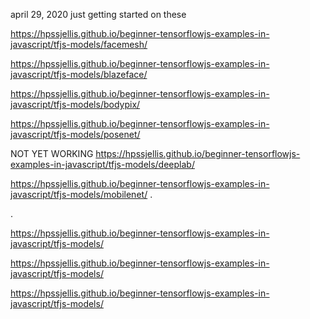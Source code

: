 april 29, 2020 just getting started on these



https://hpssjellis.github.io/beginner-tensorflowjs-examples-in-javascript/tfjs-models/facemesh/



https://hpssjellis.github.io/beginner-tensorflowjs-examples-in-javascript/tfjs-models/blazeface/




https://hpssjellis.github.io/beginner-tensorflowjs-examples-in-javascript/tfjs-models/bodypix/

https://hpssjellis.github.io/beginner-tensorflowjs-examples-in-javascript/tfjs-models/posenet/

NOT YET WORKING  https://hpssjellis.github.io/beginner-tensorflowjs-examples-in-javascript/tfjs-models/deeplab/


https://hpssjellis.github.io/beginner-tensorflowjs-examples-in-javascript/tfjs-models/mobilenet/
.


.

https://hpssjellis.github.io/beginner-tensorflowjs-examples-in-javascript/tfjs-models/



https://hpssjellis.github.io/beginner-tensorflowjs-examples-in-javascript/tfjs-models/




https://hpssjellis.github.io/beginner-tensorflowjs-examples-in-javascript/tfjs-models/





